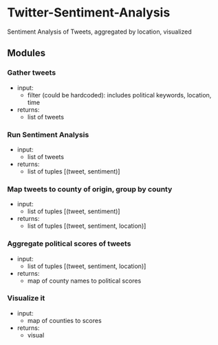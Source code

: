 # Twitter-Sentiment-Analysis
Sentiment Analysis of Tweets, aggregated by location, visualized


## Modules

### Gather tweets
  - input: 
    - filter (could be hardcoded): includes political keywords, location, time
  - returns:
    - list of tweets


### Run Sentiment Analysis
  - input:
    - list of tweets
  - returns:
    - list of tuples [(tweet, sentiment)]


### Map tweets to county of origin, group by county
  - input:
    - list of tuples [(tweet, sentiment)]
  - returns:
    - list of tuples [(tweet, sentiment, location)]


### Aggregate political scores of tweets
  - input:
    - list of tuples [(tweet, sentiment, location)]
  - returns:
    - map of county names to political scores

### Visualize it
  - input:
    - map of counties to scores
  - returns:
    - visual